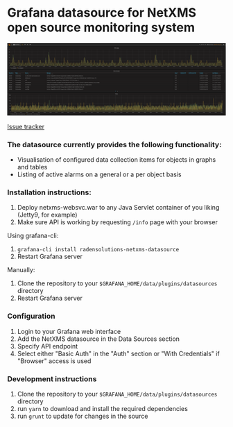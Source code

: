 # Grafana datasource for NetXMS open source monitoring system

![Alt text](https://raw.githubusercontent.com/netxms/grafana/master/src/img/grafana-screen.png)

[Issue tracker](https://track.radensolutions.com/)

### The datasource currently provides the following functionality:
- Visualisation of configured data collection items for objects in graphs and tables
- Listing of active alarms on a general or a per object basis

### Installation instructions:

1. Deploy netxms-websvc.war to any Java Servlet container of you liking (Jetty9, for example)
1. Make sure API is working by requesting `/info` page with your browser

Using grafana-cli:

1. `grafana-cli install radensolutions-netxms-datasource`
1. Restart Grafana server

Manually:

1. Clone the repository to your `$GRAFANA_HOME/data/plugins/datasources` directory
1. Restart Grafana server

### Configuration

1. Login to your Grafana web interface
1. Add the NetXMS datasource in the Data Sources section
1. Specify API endpoint
1. Select either "Basic Auth" in the "Auth" section or "With Credentials" if "Browser" access is used

### Development instructions

1. Clone the repository to your `$GRAFANA_HOME/data/plugins/datasources` directory
2. run `yarn` to download and install the required dependencies
3. run `grunt` to update for changes in the source
